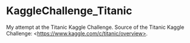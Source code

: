 # KaggleChallenge_Titanic
My attempt at the Titanic Kaggle Challenge. Source of the Titanic Kaggle Challenge:  &lt;https://www.kaggle.com/c/titanic/overview>.
